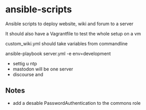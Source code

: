 # ansible-scripts
Ansible scripts to deploy website, wiki and forum to a server

It should also have a Vagrantfile to test the whole setup on a vm

custom_wiki.yml should take variables from commandline

ansible-playbook server.yml -e env=development

- settig u ntp 
- mastodon will be one server
- discourse and

## Notes
- add a desable PasswordAuthentication to the commons role
